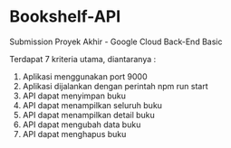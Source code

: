# Bookshelf-API
Submission Proyek Akhir - Google Cloud Back-End Basic

Terdapat 7 kriteria utama, diantaranya :
1. Aplikasi menggunakan port 9000
2. Aplikasi dijalankan dengan perintah npm run start
3. API dapat menyimpan buku
4. API dapat menampilkan seluruh buku
5. API dapat menampilkan detail buku
6. API dapat mengubah data buku
7. API dapat menghapus buku
